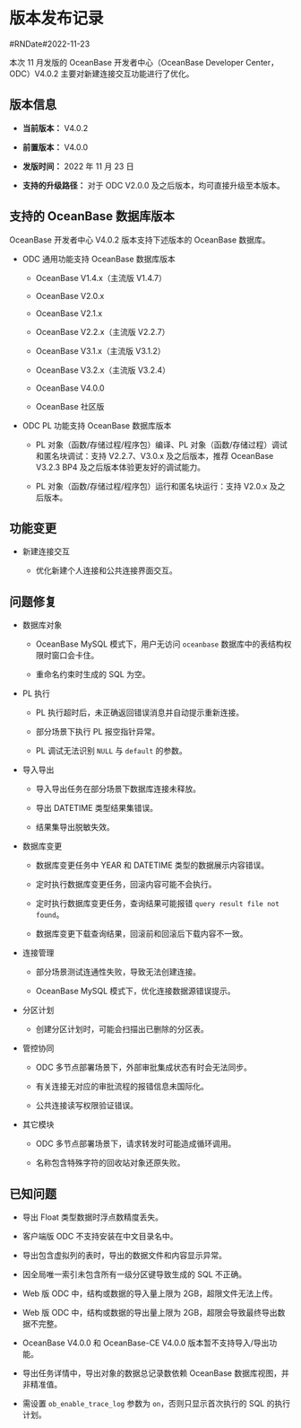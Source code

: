 # 版本发布记录

#RNDate#2022-11-23

本次 11 月发版的 OceanBase 开发者中心（OceanBase Developer Center，ODC）V4.0.2 主要对新建连接交互功能进行了优化。

## 版本信息 

* **当前版本：** V4.0.2

* **前置版本：** V4.0.0

* **发版时间：** 2022 年 11 月 23 日

* **支持的升级路径：** 对于 ODC V2.0.0 及之后版本，均可直接升级至本版本。




## 支持的 OceanBase 数据库版本

OceanBase 开发者中心 V4.0.2 版本支持下述版本的 OceanBase 数据库。

* ODC 通用功能支持 OceanBase 数据库版本

  * OceanBase V1.4.x（主流版 V1.4.7）
  
  * OceanBase V2.0.x
  
  * OceanBase V2.1.x
  
  * OceanBase V2.2.x（主流版 V2.2.7）
  
  * OceanBase V3.1.x（主流版 V3.1.2）
  
  * OceanBase V3.2.x（主流版 V3.2.4）

  * OceanBase V4.0.0
  
  * OceanBase 社区版
  

  

* ODC PL 功能支持 OceanBase 数据库版本

  * PL 对象（函数/存储过程/程序包）编译、PL 对象（函数/存储过程）调试和匿名块调试：支持 V2.2.7、V3.0.x 及之后版本，推荐 OceanBase V3.2.3 BP4 及之后版本体验更友好的调试能力。
  
  * PL 对象（函数/存储过程/程序包）运行和匿名块运行：支持 V2.0.x 及之后版本。



## 功能变更


* 新建连接交互

  * 优化新建个人连接和公共连接界面交互。




## 问题修复 

* 数据库对象

  * OceanBase MySQL 模式下，用户无访问 `oceanbase` 数据库中的表结构权限时窗口会卡住。
  
  * 重命名约束时生成的 SQL 为空。
 

* PL 执行

  * PL 执行超时后，未正确返回错误消息并自动提示重新连接。
  
  * 部分场景下执行 PL 报空指针异常。
  
  * PL 调试无法识别 `NULL` 与 `default` 的参数。

* 导入导出

  * 导入导出任务在部分场景下数据库连接未释放。
  
  * 导出 DATETIME 类型结果集错误。
  
  * 结果集导出脱敏失效。
  

* 数据库变更
  
  * 数据库变更任务中 YEAR 和 DATETIME 类型的数据展示内容错误。

  * 定时执行数据库变更任务，回滚内容可能不会执行。

  * 定时执行数据库变更任务，查询结果可能报错 `query result file not found`。

  * 数据库变更下载查询结果，回滚前和回滚后下载内容不一致。

* 连接管理
  
  * 部分场景测试连通性失败，导致无法创建连接。

  * OceanBase MySQL 模式下，优化连接数据源错误提示。

* 分区计划

  * 创建分区计划时，可能会扫描出已删除的分区表。


* 管控协同

  * ODC 多节点部署场景下，外部审批集成状态有时会无法同步。

  * 有关连接无对应的审批流程的报错信息未国际化。

  * 公共连接读写权限验证错误。


* 其它模块

  * ODC 多节点部署场景下，请求转发时可能造成循环调用。

  * 名称包含特殊字符的回收站对象还原失败。



## 已知问题

* 导出 Float 类型数据时浮点数精度丢失。

* 客户端版 ODC 不支持安装在中文目录名中。

* 导出包含虚拟列的表时，导出的数据文件和内容显示异常。

* 因全局唯一索引未包含所有一级分区键导致生成的 SQL 不正确。

* Web 版 ODC 中，结构或数据的导入量上限为 2GB，超限文件无法上传。

* Web 版 ODC 中，结构或数据的导出量上限为 2GB，超限会导致最终导出数据不完整。

* OceanBase V4.0.0 和 OceanBase-CE V4.0.0 版本暂不支持导入/导出功能。

* 导出任务详情中，导出对象的数据总记录数依赖 OceanBase 数据库视图，并非精准值。

* 需设置 `ob_enable_trace_log` 参数为 `on`，否则只显示首次执行的 SQL 的执行计划。